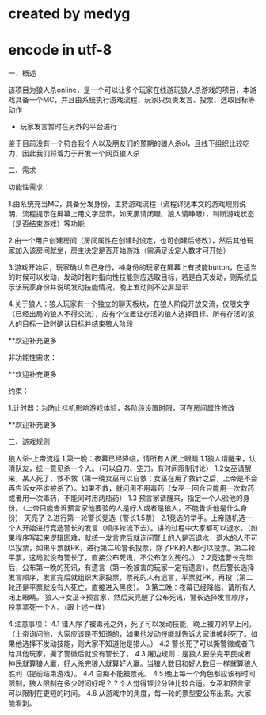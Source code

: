 # created by medyg
# encode in utf-8

一、概述

该项目为狼人杀online，是一个可以让多个玩家在线游玩狼人杀游戏的项目，本游戏具备一个MC，并且由系统执行游戏流程，玩家只负责发言、投票、选取目标等动作

* 玩家发言暂时在另外的平台进行

鉴于目前没有一个符合我个人以及朋友们的预期的狼人杀ol，且线下组织比较吃力，因此我们将着力于开发一个网页狼人杀

二、需求

功能性需求：

1.由系统充当MC，具备分发身份，主持游戏流程（流程详见本文的游戏规则说明，流程提示在屏幕上用文字显示，如天黑请闭眼、狼人请睁眼），判断游戏状态（是否结束游戏）等功能

2.由一个用户创建房间（房间属性在创建时设定，也可创建后修改），然后其他玩家加入该房间就坐，房主决定是否开始游戏（需满足设定人数才可开始）

3.游戏开始后，玩家确认自己身份，神身份的玩家在屏幕上有技能button，在适当的时候可以发动，发动时若时指向性技能则应选取目标，若是白天发动，则系统显示该玩家身份并说明发动技能情况，晚上发动则不公屏显示

4.关于狼人：狼人玩家有一个独立的聊天板块，在狼人阶段开放交流，仅限文字（已经出局的狼人不得交流），应有个位置让存活的狼人选择目标，所有存活的狼人的目标一致时确认目标并结束狼人阶段

**欢迎补充更多

非功能性需求：

**欢迎补充更多

约束：

1.计时器：为防止挂机影响游戏体验，各阶段设置时限，可在房间属性修改

**欢迎补充更多

三、游戏规则

狼人杀-上帝流程
1.第一晚：夜幕已经降临，请所有人闭上眼睛
1.1狼人请醒来，认清队友，统一意见杀一个人。（可以自刀、空刀，有时间限制讨论）
1.2女巫请醒来，某人死了，救不救（第一晚女巫可以自救；女巫在用了救针之后，上帝是不会再告诉女巫谁被杀了）。如果不救，就问用不用毒药（女巫一回合只能用一次救药或者用一次毒药，不能同时用两瓶药）
1.3 预言家请醒来，指定一个人验他的身份。（上帝只能告诉预言家他要验的人是好人或者是狼人，不能告诉他是什么身份）
天亮了
2.进行第一轮警长竞选（警长1.5票）
2.1竞选的举手。上帝随机选一个人开始进行竞选警长的发言（顺序轮流下去）。讲的过程中大家都可以退水。（如果程序写起来逻辑困难，就统一发言完后就询问警上的人是否退水，退水的人不可以投票，如果平票就PK，进行第二轮警长投票，除了PK的人都可以投票。第二轮平票，这局就没有警长了，直接公布死讯，不公布怎么死的。）
2.2竞选警长完毕后，公布第一晚的死讯，有遗言（第一晚被害的玩家一定有遗言）。然后警长选择发言顺序，发言完后就组织大家投票，票死的人有遗言，平票就PK，再投（第二轮还是平票就没有人死亡，直接进入黑夜）。
3.第二晚：夜幕已经降临，请所有人闭上眼睛。
狼人->女巫->预言家，然后天亮醒了公布死讯，警长选择发言顺序，投票票死一个人。（跟上述一样）

4.注意事项：
4.1 猎人除了被毒死之外，死了可以发动技能，晚上被刀的早上问。（上帝询问他，大家应该是不知道的，如果他发动技能就告诉大家谁被射死了。如果他选择不发动技能，则大家不知道他是猎人。）
4.2 警长死了可以撕警徽或者飞给其他玩家，撕了警徽后就没有警长了。
4.3 屠边规则：是狼人要杀完平民或者神民就算狼人赢，好人杀完狼人就算好人赢。当狼人数目和好人数目一样就算狼人胜利（提前结束游戏）。
4.4 白痴不能被票死。
4.5 晚上每一个角色都应该有时间限制，狼人限制在多少时间好呢？？个人觉得1到2分钟比较合适。女巫和预言家可以限制在更短的时间。
4.6 从游戏中的角度，每一轮的票型要公布出来。大家能看到。

